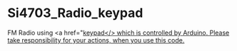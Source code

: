 # Si4703_Radio_keypad
FM Radio using <a href="<a href="https://www.aitendo.com/product/7012">keypad</> which is controlled by Arduino.
Please take responsibility for your actions, when you use this code.
